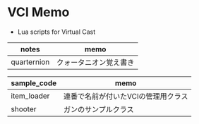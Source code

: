 # VCI Memo
* Lua scripts for Virtual Cast

| notes  |memo|
|-------------|-------------------------------------------|
| quarternion | クォータニオン覚え書き |

| sample_code|memo|
|-------|--------------------------------------------------|
| item_loader   | 連番で名前が付いたVCIの管理用クラス         |
| shooter       | ガンのサンプルクラス                       |

